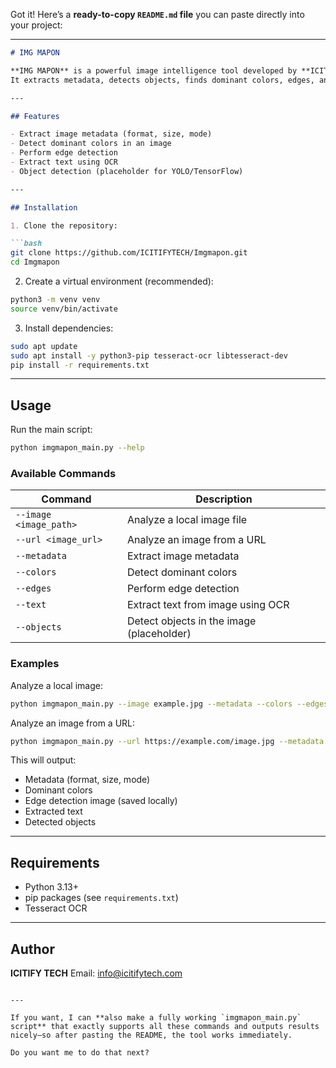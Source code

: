 Got it! Here’s a **ready-to-copy `README.md` file** you can paste directly into your project:

---

````markdown
# IMG MAPON

**IMG MAPON** is a powerful image intelligence tool developed by **ICITIFY TECH**.  
It extracts metadata, detects objects, finds dominant colors, edges, and performs OCR from images or image URLs.  

---

## Features

- Extract image metadata (format, size, mode)  
- Detect dominant colors in an image  
- Perform edge detection  
- Extract text using OCR  
- Object detection (placeholder for YOLO/TensorFlow)  

---

## Installation

1. Clone the repository:

```bash
git clone https://github.com/ICITIFYTECH/Imgmapon.git
cd Imgmapon
````

2. Create a virtual environment (recommended):

```bash
python3 -m venv venv
source venv/bin/activate
```

3. Install dependencies:

```bash
sudo apt update
sudo apt install -y python3-pip tesseract-ocr libtesseract-dev
pip install -r requirements.txt
```

---

## Usage

Run the main script:

```bash
python imgmapon_main.py --help
```

### Available Commands

| Command                | Description                               |
| ---------------------- | ----------------------------------------- |
| `--image <image_path>` | Analyze a local image file                |
| `--url <image_url>`    | Analyze an image from a URL               |
| `--metadata`           | Extract image metadata                    |
| `--colors`             | Detect dominant colors                    |
| `--edges`              | Perform edge detection                    |
| `--text`               | Extract text from image using OCR         |
| `--objects`            | Detect objects in the image (placeholder) |

### Examples

Analyze a local image:

```bash
python imgmapon_main.py --image example.jpg --metadata --colors --edges --text --objects
```

Analyze an image from a URL:

```bash
python imgmapon_main.py --url https://example.com/image.jpg --metadata --colors --edges --text --objects
```

This will output:

* Metadata (format, size, mode)
* Dominant colors
* Edge detection image (saved locally)
* Extracted text
* Detected objects

---

## Requirements

* Python 3.13+
* pip packages (see `requirements.txt`)
* Tesseract OCR

---

## Author

**ICITIFY TECH**
Email: [info@icitifytech.com](mailto:info@icitifytech.com)

```

---

If you want, I can **also make a fully working `imgmapon_main.py` script** that exactly supports all these commands and outputs results nicely—so after pasting the README, the tool works immediately.  

Do you want me to do that next?
```
